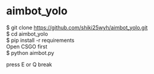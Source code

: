 # aimbot_yolo  
$ git clone https://github.com/shiki25wyh/aimbot_yolo.git  
$ cd aimbot_yolo  
$ pip install -r requirements  
Open CSGO first  
$ python aimbot.py  
  
press E or Q break  
